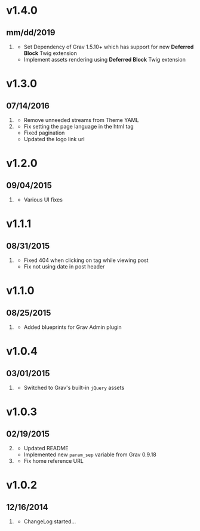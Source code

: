 # v1.4.0
## mm/dd/2019

1. [](#new)
    * Set Dependency of Grav 1.5.10+ which has support for new **Deferred Block** Twig extension
    * Implement assets rendering using **Deferred Block** Twig extension 
    
# v1.3.0
## 07/14/2016

1. [](#improved)
    * Remove unneeded streams from Theme YAML
1. [](#bugfix)
    * Fix setting the page language in the html tag
    * Fixed pagination 
    * Updated the logo link url
    
# v1.2.0
## 09/04/2015

1. [](#bugfix)
	* Various UI fixes

# v1.1.1
## 08/31/2015

1. [](#bugfix)
	* Fixed 404 when clicking on tag while viewing post
    * Fix not using date in post header

# v1.1.0
## 08/25/2015

1. [](#improved)
    * Added blueprints for Grav Admin plugin

# v1.0.4
## 03/01/2015

1. [](#improved)
    * Switched to Grav's built-in `jQuery` assets

# v1.0.3
## 02/19/2015

2. [](#improved)
	* Updated README
    * Implemented new `param_sep` variable from Grav 0.9.18
3. [](#bugfix)
    * Fix home reference URL  

# v1.0.2
## 12/16/2014

1. [](#new)
    * ChangeLog started...
